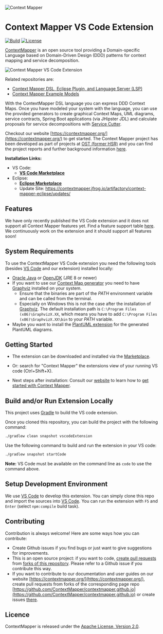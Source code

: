 ![Context Mapper](https://raw.githubusercontent.com/wiki/ContextMapper/context-mapper-dsl/logo/cm-logo-github-small.png) 
# Context Mapper VS Code Extension 
[![Build](https://github.com/ContextMapper/vscode-extension/workflows/Build/badge.svg)](https://github.com/ContextMapper/vscode-extension/actions) [![License](https://img.shields.io/badge/License-Apache%202.0-blue.svg)](https://opensource.org/licenses/Apache-2.0)

[ContextMapper](https://contextmapper.org/) is an open source tool providing a Domain-specific Language based on Domain-Driven Design (DDD) patterns for context mapping and service decomposition.

![Context Mapper VS Code Extension](https://contextmapper.org/img/vscode-extension-screenshot-1.png)

Related repositories are:

 * [Context Mapper DSL, Eclipse Plugin, and Language Server (LSP)](https://github.com/ContextMapper/context-mapper-dsl)
 * [Context Mapper Example Models](https://github.com/ContextMapper/context-mapper-examples)

With the ContextMapper DSL language you can express DDD Context Maps. Once you have modeled your system with the language, you can use the provided generators to create graphical Context Maps, UML diagrams, service contracts, Spring Boot applications (via JHipster JDL) and calculate proposals for service decompositions with [Service Cutter](https://github.com/ServiceCutter/ServiceCutter).

Checkout our website [https://contextmapper.org/](https://contextmapper.org/) to get started.
The Context Mapper project has been developed as part of projects at [OST (former HSR)](https://www.ost.ch) and you can find the project reports and further background information [here](https://contextmapper.org/background-and-publications/).

 **Installation Links:**
  * VS Code:
    * **[VS Code Marketplace](https://marketplace.visualstudio.com/items?itemName=contextmapper.context-mapper-vscode-extension)**
  * Eclipse:
    * **[Eclipse Marketplace](https://marketplace.eclipse.org/content/context-mapper)**
    * Update Site: https://contextmapper.jfrog.io/artifactory/context-mapper-eclipse/updates/

## Features
We have only recently published the VS Code extension and it does not support all Context Mapper features yet. Find a feature support table [here](https://contextmapper.org/docs/ide/). We continuously work on the extension and it should support all features soon!

## System Requirements
To use the ContextMapper VS Code extension you need the following tools (besides [VS Code](https://code.visualstudio.com/) and our extension) installed locally:

* [Oracle Java](https://www.oracle.com/technetwork/java/javase/downloads/jdk8-downloads-2133151.html) or [OpenJDK](https://openjdk.java.net/) (JRE 8 or newer)
* If you want to use our [Context Map generator](https://contextmapper.org/docs/context-map-generator/) you need to have [Graphviz](https://www.graphviz.org/) installed on your system.
    * Ensure that the binaries are part of the _PATH_ environment variable and can be called from the terminal.
    * Especially on Windows this is not the case after the installation of [Graphviz](https://www.graphviz.org/). The default installation path is
      `C:\Program Files (x86)\GraphvizX.XX`, which means you have to add `C:\Program Files (x86)\GraphvizX.XX\bin` to your _PATH_ variable.
* Maybe you want to install the [PlantUML extension](https://marketplace.visualstudio.com/items?itemName=jebbs.plantuml) for the generated PlantUML diagrams.

## Getting Started
 * The extension can be downloaded and installed via the [Marketplace](https://marketplace.visualstudio.com/items?itemName=contextmapper.context-mapper-vscode-extension).
 * Or: search for "Context Mapper" the extensions view of your running VS code (Ctrl+Shift+X).

 * Next steps after installation: Consult our [website](https://contextmapper.org/) to learn how to [get started with Context Mapper](https://contextmapper.org/docs/getting-started/).

## Build and/or Run Extension Locally
This project uses [Gradle](https://gradle.org/) to build the VS code extension.

Once you cloned this repository, you can build the project with the following command:

```bash
./gradlew clean snapshot vscodeExtension
```

Use the following command to build and run the extension in your VS code:

```bash
./gradlew snapshot startCode
```

**Note:** VS Code must be available on the command line as `code` to use the command above.

## Setup Development Environment
We use [VS Code](https://code.visualstudio.com/) to develop this extension. You can simply clone this repo and import the sources into [VS Code](https://code.visualstudio.com/). You can run the extension with `F5` and `Enter` (select `npm:compile` build task).

## Contributing
Contribution is always welcome! Here are some ways how you can contribute:
 * Create Github issues if you find bugs or just want to give suggestions for improvements.
 * This is an open source project: if you want to code, [create pull requests](https://help.github.com/articles/creating-a-pull-request/) from [forks of this repository](https://help.github.com/articles/fork-a-repo/). Please refer to a Github issue if you contribute this way.
 * If you want to contribute to our documentation and user guides on our website [https://contextmapper.org/](https://contextmapper.org/), create pull requests from forks of the corresponding page repo [https://github.com/ContextMapper/contextmapper.github.io](https://github.com/ContextMapper/contextmapper.github.io) or create issues [there](https://github.com/ContextMapper/contextmapper.github.io/issues).

## Licence
ContextMapper is released under the [Apache License, Version 2.0](http://www.apache.org/licenses/LICENSE-2.0).
